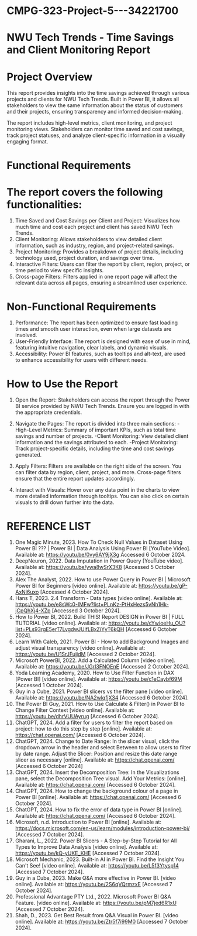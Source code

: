 # CMPG-323-Project-5---34221700
# NWU Tech Trends - Time Savings and Client Monitoring Report
# Project Overview
This report provides insights into the time savings achieved through various projects and clients for NWU Tech Trends. Built in Power BI, it allows all stakeholders to view the same information about the status of customers and their projects, ensuring transparency and informed decision-making.

The report includes high-level metrics, client monitoring, and project monitoring views. Stakeholders can monitor time saved and cost savings, track project statuses, and analyze client-specific information in a visually engaging format.

# Functional Requirements
# The report covers the following functionalities:
1. Time Saved and Cost Savings per Client and Project: Visualizes how much time and cost each project and client has saved NWU Tech Trends.
2. Client Monitoring: Allows stakeholders to view detailed client information, such as industry, region, and project-related savings.
3. Project Monitoring: Provides a breakdown of project details, including technology used, project duration, and savings over time.
4. Interactive Filters: Users can filter the report by client, region, project, or time period to view specific insights.
5. Cross-page Filters: Filters applied in one report page will affect the relevant data across all pages, ensuring a streamlined user experience.

# Non-Functional Requirements
1. Performance: The report has been optimized to ensure fast loading times and smooth user interaction, even when large datasets are involved.
2. User-Friendly Interface: The report is designed with ease of use in mind, featuring intuitive navigation, clear labels, and dynamic visuals.
3. Accessibility: Power BI features, such as tooltips and alt-text, are used to enhance accessibility for users with different needs.

# How to Use the Report
1. Open the Report: Stakeholders can access the report through the Power BI service provided by NWU Tech Trends. Ensure you are logged in with the appropriate credentials.

2. Navigate the Pages: The report is divided into three main sections:
    -High-Level Metrics: Summary of important KPIs, such as total time savings and number of projects.
    -Client Monitoring: View detailed client information and the savings attributed to each.
    -Project Monitoring: Track project-specific details, including the time and cost savings generated.
3. Apply Filters: Filters are available on the right side of the screen. You can filter data by region, client, project, and more. Cross-page filters ensure that the entire report updates accordingly.

4. Interact with Visuals: Hover over any data point in the charts to view more detailed information through tooltips. You can also click on certain visuals to drill down further into the data.

# REFERENCE LIST
1. One Magic Minute, 2023. How To Check Null Values in Dataset Using Power BI ??? | Power BI | Data Analysis Using Power BI [YouTube Video]. Available at: https://youtu.be/0vy6AY9jX3g Accessed 6 October 2024.
2. DeepNeuron, 2022. Data Imputation in Power Query [YouTube video]. Available at: https://youtu.be/ywa8wSrX3K8 [Accessed 5 October 2024].
3. Alex The Analyst, 2022. How to use Power Query in Power BI | Microsoft Power BI for Beginners [video online]. Available at: https://youtu.be/gP-AxNi6uxo [Accessed 4 October 2024].
4.  Hans T, 2023. 2.4 Transform - Data types [video online]. Available at: https://youtu.be/e8sWc0-IMFw?list=PLnKz-PtHxHezs5vNh1Hk-jCpQhXj4-XZp [Accessed 3 October 2024].
5.  How to Power BI, 2022. Build THIS! Report DESIGN in Power BI | FULL TUTORIAL [video online]. Available at: https://youtu.be/cYwioeHu_OU?list=PLs93rgE5erT7LvgdwJUifLBxZiYyT6kQH [Accessed 6 October 2024].
6.  Learn With Caleb, 2021. Power BI - How to add Background Images and adjust visual transparency [video online]. Available at: https://youtu.be/U1SrJFujjdM [Accessed 2 October 2024].
7.  Microsoft PowerBI, 2022. Add a Calculated Column [video online]. Available at: https://youtu.be/JGrI3FNOEnE [Accessed 2 October 2024].
8.  Yoda Learning Academy, 2020. How to Use Filter Function in DAX [Power BI] [video online]. Available at: https://youtu.be/c1eCaybf69M [Accessed 1 October 2024].
9.  Guy in a Cube, 2021. Power BI slicers vs the filter pane [video online]. Available at: https://youtu.be/NA2wlqfjX34 [Accessed 6 October 2024].
10. The Power BI Guy, 2021. How to Use Calculate & Filter() in Power BI to Change Filter Context [video online]. Available at: https://youtu.be/dhrVUUAyrug [Accessed 6 October 2024].
11. ChatGPT, 2024. Add a filter for users to filter the report based on project: how to do this step by step [online]. Available at: https://chat.openai.com/ [Accessed 6 October 2024].
12. ChatGPT, 2024. Change to Date Range: In the slicer visual, click the dropdown arrow in the header and select Between to allow users to filter by date range. Adjust the Slicer: Position and resize this date range slicer as necessary [online]. Available at: https://chat.openai.com/ [Accessed 6 October 2024]
13. ChatGPT, 2024. Insert the Decomposition Tree: In the Visualizations pane, select the Decomposition Tree visual. Add Your Metrics: [online]. Available at: https://chat.openai.com/ [Accessed 6 October 2024].
14. ChatGPT, 2024. How to change the background colour of a page in Power BI [online]. Available at: https://chat.openai.com/ [Accessed 6 October 2024].
15. ChatGPT, 2024. How to fix the error of data type in Power BI [online]. Available at: https://chat.openai.com/ [Accessed 6 October 2024].
16. Microsoft, n.d. Introduction to Power BI [online]. Available at: https://docs.microsoft.com/en-us/learn/modules/introduction-power-bi/ [Accessed 7 October 2024].
17. Gharani, L., 2022. Power BI Slicers - A Step-by-Step Tutorial for All Types to Improve Data Analysis [video online]. Available at: https://youtu.be/kQ-yUKE_KHE [Accessed 7 October 2024].
18. Microsoft Mechanic, 2023. Built-in AI in Power BI. Find the Insight You Can't See! [video online]. Available at: https://youtu.be/L5f3Ytysp14 [Accessed 7 October 2024].
19. Guy in a Cube, 2023. Make Q&A more effective in Power BI. [video online]. Available at: https://youtu.be/2S6qVQrmzxE [Accessed 7 October 2024].
20. Professional Advantage PTY Ltd., 2022. Microsoft Power BI Q&A Feature. [video online]. Available at: https://youtu.be/pM7jed6R1xU [Accessed 7 October 2024].
21. Shah, D., 2023. Get Best Result from Q&A Visual in Power BI. [video online]. Available at: https://youtu.be/Ztr5f7i99M0 [Accessed 7 October 2024].


